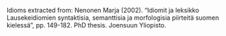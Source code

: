 
Idioms extracted from:
  Nenonen Marja (2002). 
  “Idiomit ja leksikko Lausekeidiomien syntaktisia, semanttisia ja morfologisia piirteitä suomen kielessä”, pp. 149-182. 
  PhD thesis. Joensuun Yliopisto.
